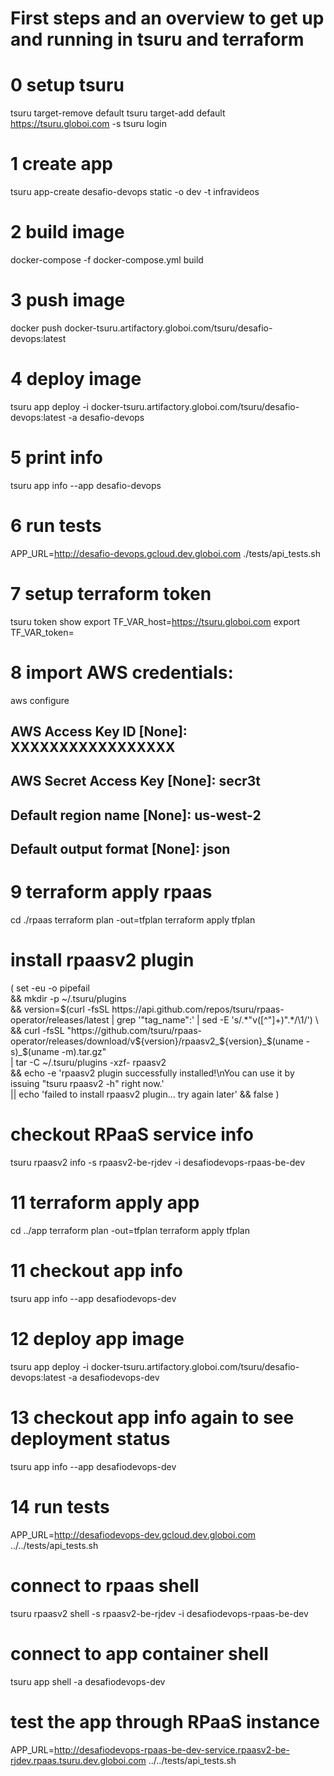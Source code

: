 # First steps and an overview to get up and running in tsuru and terraform

# 0 setup tsuru
tsuru target-remove default
tsuru target-add default https://tsuru.globoi.com -s
tsuru login  

# 1 create app
tsuru app-create desafio-devops static -o dev -t infravideos

# 2 build image
docker-compose -f docker-compose.yml build

# 3 push image
docker push docker-tsuru.artifactory.globoi.com/tsuru/desafio-devops:latest

# 4 deploy image
tsuru app deploy -i docker-tsuru.artifactory.globoi.com/tsuru/desafio-devops:latest -a desafio-devops

# 5 print info
tsuru app info --app desafio-devops

# 6 run tests
APP_URL=http://desafio-devops.gcloud.dev.globoi.com ./tests/api_tests.sh

# 7 setup terraform token
tsuru token show
export TF_VAR_host=https://tsuru.globoi.com
export TF_VAR_token=<token>

# 8 import AWS credentials: 
aws configure
##    AWS Access Key ID [None]: XXXXXXXXXXXXXXXXX
##    AWS Secret Access Key [None]: secr3t
##    Default region name [None]: us-west-2
##    Default output format [None]: json

# 9 terraform apply rpaas
cd ./rpaas 
terraform plan -out=tfplan
terraform apply tfplan

# install rpaasv2 plugin
( set -eu -o pipefail \
&& mkdir -p ~/.tsuru/plugins \
&& version=$(curl -fsSL https://api.github.com/repos/tsuru/rpaas-operator/releases/latest | grep '"tag_name":' | sed -E 's/.*"v([^"]+)".*/\1/') \
&& curl -fsSL "https://github.com/tsuru/rpaas-operator/releases/download/v${version}/rpaasv2_${version}_$(uname -s)_$(uname -m).tar.gz" \
|  tar -C ~/.tsuru/plugins -xzf- rpaasv2 \
&& echo -e 'rpaasv2 plugin successfully installed!\nYou can use it by issuing "tsuru rpaasv2 -h" right now.' \
|| echo 'failed to install rpaasv2 plugin... try again later' && false )

# checkout RPaaS service info
tsuru rpaasv2 info -s rpaasv2-be-rjdev -i desafiodevops-rpaas-be-dev

# 11 terraform apply app
cd ../app
terraform plan -out=tfplan
terraform apply tfplan

# 11 checkout app info
tsuru app info --app desafiodevops-dev

# 12 deploy app image 
tsuru app deploy -i docker-tsuru.artifactory.globoi.com/tsuru/desafio-devops:latest -a desafiodevops-dev

# 13 checkout app info again to see deployment status
tsuru app info --app desafiodevops-dev

# 14 run tests
APP_URL=http://desafiodevops-dev.gcloud.dev.globoi.com ../../tests/api_tests.sh

# connect to rpaas shell
tsuru rpaasv2 shell -s rpaasv2-be-rjdev -i desafiodevops-rpaas-be-dev

# connect to app container shell
tsuru app shell -a desafiodevops-dev

# test the app through RPaaS instance
APP_URL=http://desafiodevops-rpaas-be-dev-service.rpaasv2-be-rjdev.rpaas.tsuru.dev.globoi.com ../../tests/api_tests.sh